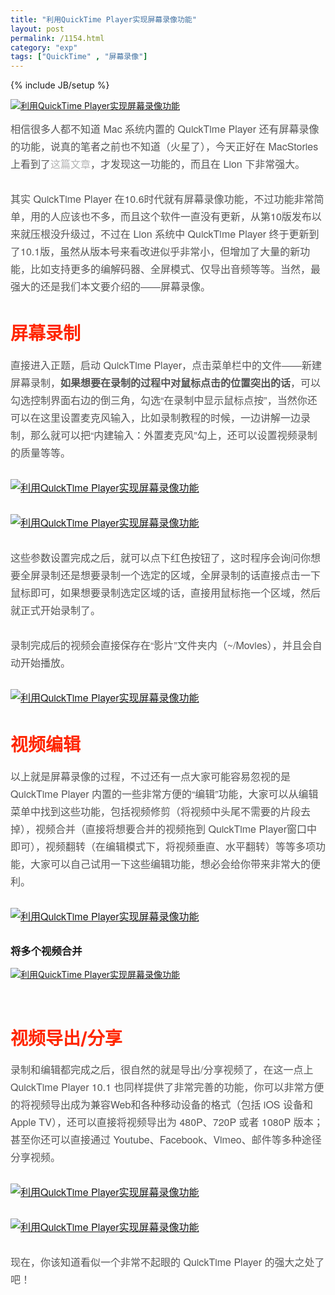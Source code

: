 ```yaml
---
title: "利用QuickTime Player实现屏幕录像功能"
layout: post
permalink: /1154.html
category: "exp"
tags: ["QuickTime" , "屏幕录像"]
---
```

{% include JB/setup %}

<a href="/wp-content/uploads/sinapicv2-backup/1154-ww3-bmiddle-a316108djw1envms31h4qj20go098wh1.jpg" target="_blank"><img src="/wp-content/uploads/sinapicv2-backup/1154-ww3-large-a316108djw1envms31h4qj20go098wh1.jpg" alt="利用QuickTime Player实现屏幕录像功能" /></a>

<p style="margin: 0px 0px 28px; padding: 0px; border: 0px; outline: 0px; font-size: 16px; vertical-align: baseline; color: #555555; font-family: 'Helvetica Neue', Helvetica, sans-serif; line-height: 28px;">
  相信很多人都不知道 Mac 系统内置的 QuickTime Player 还有屏幕录像的功能，说真的笔者之前也不知道（火星了），今天正好在 MacStories 上看到了<a style="color: #b3b3b3; text-decoration: none; margin: 0px; padding: 0px; border: 0px; outline: 0px; vertical-align: baseline; background-color: transparent; -webkit-transition: 0.07s ease-in; transition: 0.07s ease-in;" href="http://www.macstories.net/reviews/lions-quicktime-player-screen-recording-improvements-and-new-sharing-features/#more-25187">这篇文章</a>，才发现这一功能的，而且在 Lion 下非常强大。
</p>

<p style="margin: 0px 0px 28px; padding: 0px; border: 0px; outline: 0px; font-size: 16px; vertical-align: baseline; color: #555555; font-family: 'Helvetica Neue', Helvetica, sans-serif; line-height: 28px;">
  其实 QuickTime Player 在10.6时代就有屏幕录像功能，不过功能非常简单，用的人应该也不多，而且这个软件一直没有更新，从第10版发布以来就压根没升级过，不过在 Lion 系统中 QuickTime Player 终于更新到了10.1版，虽然从版本号来看改进似乎非常小，但增加了大量的新功能，比如支持更多的编解码器、全屏模式、仅导出音频等等。当然，最强大的还是我们本文要介绍的——屏幕录像。
</p>

<p style="margin: 0px 0px 28px; padding: 0px; border: 0px; outline: 0px; font-size: 16px; vertical-align: baseline; color: #555555; font-family: 'Helvetica Neue', Helvetica, sans-serif; line-height: 28px;">
  <h1>
    <span style="color: #ff2600;">屏幕录制</span>
  </h1>
  
  <p style="margin: 0px 0px 28px; padding: 0px; border: 0px; outline: 0px; font-size: 16px; vertical-align: baseline; color: #555555; font-family: 'Helvetica Neue', Helvetica, sans-serif; line-height: 28px;">
    直接进入正题，启动 QuickTime Player，点击菜单栏中的文件——新建屏幕录制，<strong style="margin: 0px; padding: 0px; border: 0px; outline: 0px; vertical-align: baseline; background-color: transparent;">如果想要在录制的过程中对鼠标点击的位置突出的话</strong>，可以勾选控制界面右边的倒三角，勾选“在录制中显示鼠标点按”，当然你还可以在这里设置麦克风输入，比如录制教程的时候，一边讲解一边录制，那么就可以把“内建输入：外置麦克风”勾上，还可以设置视频录制的质量等等。
  </p>
  
  <p style="margin: 0px 0px 28px; padding: 0px; border: 0px; outline: 0px; font-size: 16px; vertical-align: baseline; color: #555555; font-family: 'Helvetica Neue', Helvetica, sans-serif; line-height: 28px;">
    <a href="/wp-content/uploads/sinapicv2-backup/1154-ww1-bmiddle-a316108djw1envms8xs23j20go090dhs.jpg" target="_blank"><img src="/wp-content/uploads/sinapicv2-backup/1154-ww1-large-a316108djw1envms8xs23j20go090dhs.jpg" alt="利用QuickTime Player实现屏幕录像功能" /></a>
  </p>
  
  <p style="margin: 0px 0px 28px; padding: 0px; border: 0px; outline: 0px; font-size: 16px; vertical-align: baseline; color: #555555; font-family: 'Helvetica Neue', Helvetica, sans-serif; line-height: 28px;">
    <a href="/wp-content/uploads/sinapicv2-backup/1154-ww3-bmiddle-a316108djw1envmsecwn1j20go04rtak.jpg" target="_blank"><img src="/wp-content/uploads/sinapicv2-backup/1154-ww3-large-a316108djw1envmsecwn1j20go04rtak.jpg" alt="利用QuickTime Player实现屏幕录像功能" /></a>
  </p>
  
  <p style="margin: 0px 0px 28px; padding: 0px; border: 0px; outline: 0px; font-size: 16px; vertical-align: baseline; color: #555555; font-family: 'Helvetica Neue', Helvetica, sans-serif; line-height: 28px;">
    这些参数设置完成之后，就可以点下红色按钮了，这时程序会询问你想要全屏录制还是想要录制一个选定的区域，全屏录制的话直接点击一下鼠标即可，如果想要录制选定区域的话，直接用鼠标拖一个区域，然后就正式开始录制了。
  </p>
  
  <p style="margin: 0px 0px 28px; padding: 0px; border: 0px; outline: 0px; font-size: 16px; vertical-align: baseline; color: #555555; font-family: 'Helvetica Neue', Helvetica, sans-serif; line-height: 28px;">
    录制完成后的视频会直接保存在“影片”文件夹内（~/Movies），并且会自动开始播放。
  </p>
  
  <p style="margin: 0px 0px 28px; padding: 0px; border: 0px; outline: 0px; font-size: 16px; vertical-align: baseline; color: #555555; font-family: 'Helvetica Neue', Helvetica, sans-serif; line-height: 28px;">
    <a href="/wp-content/uploads/sinapicv2-backup/1154-ww2-bmiddle-a316108djw1envmsk6xirj20go094wfo.jpg" target="_blank"><img src="/wp-content/uploads/sinapicv2-backup/1154-ww2-large-a316108djw1envmsk6xirj20go094wfo.jpg" alt="利用QuickTime Player实现屏幕录像功能" /></a>
  </p>
  
  <h1>
    <span style="color: #ff2600;">视频编辑</span>
  </h1>
  
  <p style="margin: 0px 0px 28px; padding: 0px; border: 0px; outline: 0px; font-size: 16px; vertical-align: baseline; color: #555555; font-family: 'Helvetica Neue', Helvetica, sans-serif; line-height: 28px;">
    以上就是屏幕录像的过程，不过还有一点大家可能容易忽视的是 QuickTime Player 内置的一些非常方便的“编辑”功能，大家可以从编辑菜单中找到这些功能，包括视频修剪（将视频中头尾不需要的片段去掉），视频合并（直接将想要合并的视频拖到 QuickTime Player窗口中即可），视频翻转（在编辑模式下，将视频垂直、水平翻转）等等多项功能，大家可以自己试用一下这些编辑功能，想必会给你带来非常大的便利。
  </p>
  
  <p style="margin: 0px 0px 28px; padding: 0px; border: 0px; outline: 0px; font-size: 16px; vertical-align: baseline; color: #555555; font-family: 'Helvetica Neue', Helvetica, sans-serif; line-height: 28px;">
    <a href="/wp-content/uploads/sinapicv2-backup/1154-ww1-bmiddle-a316108djw1envmstj43dj20go0ahdhz.jpg" target="_blank"><img src="/wp-content/uploads/sinapicv2-backup/1154-ww1-large-a316108djw1envmstj43dj20go0ahdhz.jpg" alt="利用QuickTime Player实现屏幕录像功能" /></a>
  </p>
  
  <h3>
    将多个视频合并
  </h3>
  
  <p>
    <a href="/wp-content/uploads/sinapicv2-backup/1154-ww2-bmiddle-a316108djw1envmt2zum0j20go0bwada.jpg" target="_blank"><img src="/wp-content/uploads/sinapicv2-backup/1154-ww2-large-a316108djw1envmt2zum0j20go0bwada.jpg" alt="利用QuickTime Player实现屏幕录像功能" /></a>
  </p>
  
  <p>
    &nbsp;
  </p>
  
  <h1>
    <span style="color: #ff2600;">视频导出/分享</span>
  </h1>
  
  <p style="margin: 0px 0px 28px; padding: 0px; border: 0px; outline: 0px; font-size: 16px; vertical-align: baseline; color: #555555; font-family: 'Helvetica Neue', Helvetica, sans-serif; line-height: 28px;">
    录制和编辑都完成之后，很自然的就是导出/分享视频了，在这一点上 QuickTime Player 10.1 也同样提供了非常完善的功能，你可以非常方便的将视频导出成为兼容Web和各种移动设备的格式（包括 iOS 设备和 Apple TV），还可以直接将视频导出为 480P、720P 或者 1080P 版本；甚至你还可以直接通过 Youtube、Facebook、Vimeo、邮件等多种途径分享视频。
  </p>
  
  <p style="margin: 0px 0px 28px; padding: 0px; border: 0px; outline: 0px; font-size: 16px; vertical-align: baseline; color: #555555; font-family: 'Helvetica Neue', Helvetica, sans-serif; line-height: 28px;">
    <a href="/wp-content/uploads/sinapicv2-backup/1154-ww3-bmiddle-a316108djw1envmta68eyj20go069ta5.jpg" target="_blank"><img src="/wp-content/uploads/sinapicv2-backup/1154-ww3-large-a316108djw1envmta68eyj20go069ta5.jpg" alt="利用QuickTime Player实现屏幕录像功能" /></a>
  </p>
  
  <p style="margin: 0px 0px 28px; padding: 0px; border: 0px; outline: 0px; font-size: 16px; vertical-align: baseline; color: #555555; font-family: 'Helvetica Neue', Helvetica, sans-serif; line-height: 28px;">
    <a href="/wp-content/uploads/sinapicv2-backup/1154-ww1-bmiddle-a316108djw1envmtftscyj20hw092q4h.jpg" target="_blank"><img src="/wp-content/uploads/sinapicv2-backup/1154-ww1-large-a316108djw1envmtftscyj20hw092q4h.jpg" alt="利用QuickTime Player实现屏幕录像功能" /></a>
  </p>
  
  <p style="margin: 0px 0px 28px; padding: 0px; border: 0px; outline: 0px; font-size: 16px; vertical-align: baseline; color: #555555; font-family: 'Helvetica Neue', Helvetica, sans-serif; line-height: 28px;">
    <span style="color: #555555; font-family: 'Helvetica Neue', Helvetica, sans-serif; font-size: 16px; line-height: 28px;">现在，你该知道看似一个非常不起眼的 QuickTime Player 的强大之处了吧！</span>
  </p>
  


